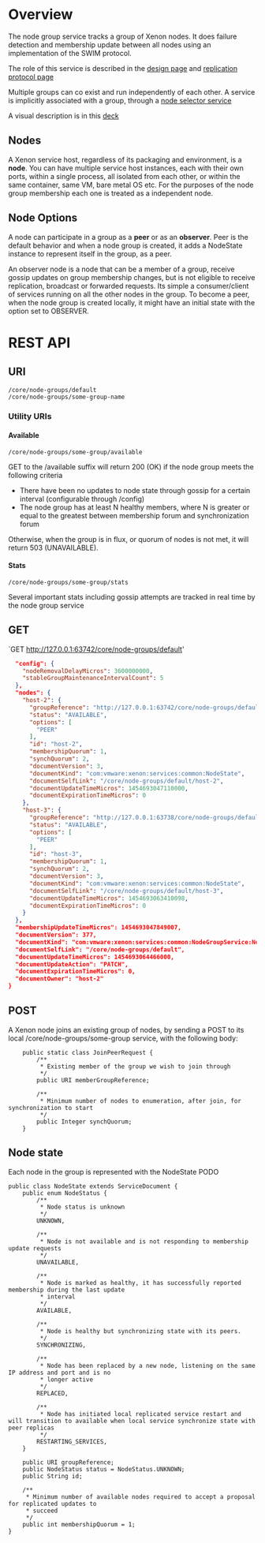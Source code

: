 # Overview
The node group service tracks a group of Xenon nodes. It does failure detection and membership update between all nodes using an implementation of the SWIM protocol. 

The role of this service is described in the [design page](./Implementors-Guide) and [replication protocol page](./Leader-Election-And-Replication-Design)

Multiple groups can co exist and run independently of each other. A service is implicitly associated with a group, through a [node selector service](./NodeSelectorService)

A visual description is in this [deck](https://github.com/vmware/xenon/blob/master/contrib/docs/XenonClustering.pptx)

## Nodes

A Xenon service host, regardless of its packaging and environment, is a **node**. You can have multiple service host instances, each with their own ports, within a single process, all isolated from each other, or within the same container, same VM, bare metal OS etc. For the purposes of the node group membership each one is treated as a independent node.

## Node Options

A node can participate in a group as a **peer** or as an **observer**. Peer is the default behavior and when a node group is created, it adds a NodeState instance to represent itself in the group, as a peer.

An observer node is a node that can be a member of a group, receive gossip updates on group membership changes, but is not eligible to receive replication, broadcast or forwarded requests. Its simple a consumer/client of services running on all the other nodes in the group. To become a peer, when the node group is created locally, it might have an initial state with the option set to OBSERVER.

# REST API

## URI
```
/core/node-groups/default
/core/node-groups/some-group-name

```

### Utility URIs

#### Available
```
/core/node-groups/some-group/available
```

GET to the /available suffix will return 200 (OK) if the node group meets the following criteria
 * There have been no updates to node state through gossip for a certain interval (configurable through /config)
 * The node group has at least N healthy members, where N is greater or equal to the greatest between membership forum and synchronization forum

Otherwise, when the group is in flux, or quorum of nodes is not met, it will return 503 (UNAVAILABLE).

#### Stats
```
/core/node-groups/some-group/stats
```
Several important stats including gossip attempts are tracked in real time by the node group service

## GET

`GET http://127.0.0.1:63742/core/node-groups/default'
```json
  "config": {
    "nodeRemovalDelayMicros": 3600000000,
    "stableGroupMaintenanceIntervalCount": 5
  },
  "nodes": {
    "host-2": {
      "groupReference": "http://127.0.0.1:63742/core/node-groups/default",
      "status": "AVAILABLE",
      "options": [
        "PEER"
      ],
      "id": "host-2",
      "membershipQuorum": 1,
      "synchQuorum": 2,
      "documentVersion": 3,
      "documentKind": "com:vmware:xenon:services:common:NodeState",
      "documentSelfLink": "/core/node-groups/default/host-2",
      "documentUpdateTimeMicros": 1454693047110000,
      "documentExpirationTimeMicros": 0
    },
    "host-3": {
      "groupReference": "http://127.0.0.1:63738/core/node-groups/default",
      "status": "AVAILABLE",
      "options": [
        "PEER"
      ],
      "id": "host-3",
      "membershipQuorum": 1,
      "synchQuorum": 2,
      "documentVersion": 3,
      "documentKind": "com:vmware:xenon:services:common:NodeState",
      "documentSelfLink": "/core/node-groups/default/host-3",
      "documentUpdateTimeMicros": 1454693063410098,
      "documentExpirationTimeMicros": 0
    }
  },
  "membershipUpdateTimeMicros": 1454693047849007,
  "documentVersion": 377,
  "documentKind": "com:vmware:xenon:services:common:NodeGroupService:NodeGroupState",
  "documentSelfLink": "/core/node-groups/default",
  "documentUpdateTimeMicros": 1454693064466000,
  "documentUpdateAction": "PATCH",
  "documentExpirationTimeMicros": 0,
  "documentOwner": "host-2"
}
```

## POST

A Xenon node joins an existing group of nodes, by sending a POST to its local /core/node-groups/some-group service, with the following body:

```
    public static class JoinPeerRequest {
        /**
         * Existing member of the group we wish to join through
         */
        public URI memberGroupReference;

        /**
         * Minimum number of nodes to enumeration, after join, for synchronization to start
         */
        public Integer synchQuorum;
    }

```


## Node state

Each node in the group is represented with the NodeState PODO
```
public class NodeState extends ServiceDocument {
    public enum NodeStatus {
        /**
         * Node status is unknown
         */
        UNKNOWN,

        /**
         * Node is not available and is not responding to membership update requests
         */
        UNAVAILABLE,

        /**
         * Node is marked as healthy, it has successfully reported membership during the last update
         * interval
         */
        AVAILABLE,

        /**
         * Node is healthy but synchronizing state with its peers.
         */
        SYNCHRONIZING,

        /**
         * Node has been replaced by a new node, listening on the same IP address and port and is no
         * longer active
         */
        REPLACED,

        /**
         * Node has initiated local replicated service restart and will transition to available when local service synchronize state with peer replicas
         */
        RESTARTING_SERVICES,
    }

    public URI groupReference;
    public NodeStatus status = NodeStatus.UNKNOWN;
    public String id;

    /**
     * Minimum number of available nodes required to accept a proposal for replicated updates to
     * succeed
     */
    public int membershipQuorum = 1;
}
```
